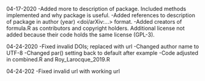 04-17-2020
-Added more to description of package. Included methods implemented and why package is useful.
-Added references to description of package in author (year) <doi/arXiv:...> format.
-Added creators of formula.R as contributors and copyright holders. 
Additional license not added because their code holds the same license (GPL-3).

04-24-2020
-Fixed invalid DOIs; replaced with url
-Changed author name to UTF-8
-Changed par() setting back to default after example
-Code adjusted in combined.R and Roy_Larocque_2019.R

04-24-202
-Fixed invalid url with working url

